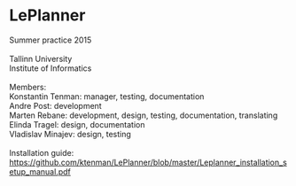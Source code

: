 # LePlanner<br />
Summer practice 2015<br />
<br />
Tallinn University <br />
Institute of Informatics<br />
<br />
Members:<br />
Konstantin Tenman: manager, testing, documentation <br />
Andre Post: development<br />
Marten Rebane: development, design, testing, documentation, translating<br />
Elinda Tragel: design, documentation<br />
Vladislav Minajev: design, testing<br />
<br />
Installation guide:<br />
https://github.com/ktenman/LePlanner/blob/master/Leplanner_installation_setup_manual.pdf<br />

